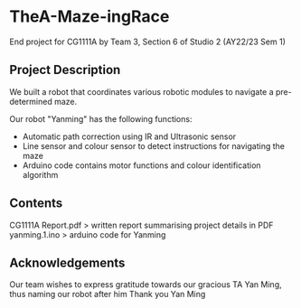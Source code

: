 # TheA-Maze-ingRace
End project for CG1111A by Team 3, Section 6 of Studio 2 (AY22/23 Sem 1) 

## Project Description
We built a robot that coordinates various robotic modules to navigate a pre-determined maze.

Our robot "Yanming" has the following functions:  
- Automatic path correction using IR and Ultrasonic sensor
- Line sensor and colour sensor to detect instructions for navigating the maze
- Arduino code contains motor functions and colour identification algorithm

## Contents
CG1111A Report.pdf > written report summarising project details in PDF  
yanming.1.ino > arduino code for Yanming

## Acknowledgements
Our team wishes to express gratitude towards our gracious TA Yan Ming, thus naming our robot after him
Thank you Yan Ming
